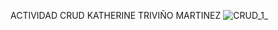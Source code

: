 ACTIVIDAD CRUD KATHERINE TRIVIÑO MARTINEZ 
![CRUD_1_](https://user-images.githubusercontent.com/83045208/131201802-befe36a6-c2a7-4adc-af16-dfad6f555b7e.gif)

